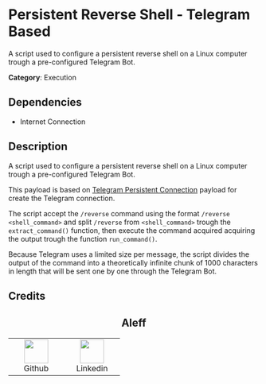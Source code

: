 # Persistent Reverse Shell - Telegram Based

A script used to configure a persistent reverse shell on a Linux computer trough a pre-configured Telegram Bot.

**Category**: Execution

## Dependencies

* Internet Connection

## Description

A script used to configure a persistent reverse shell on a Linux computer trough a pre-configured Telegram Bot.

This payload is based on [Telegram Persistent Connection](Telegram_Persistent_Connection) payload for create the Telegram connection.

The script accept the `/reverse` command using the format `/reverse <shell_command>` and split `/reverse` from `<shell_command>` trough the `extract_command()` function, then execute the command acquired acquiring the output trough the function `run_command()`.

Because Telegram uses a limited size per message, the script divides the output of the command into a theoretically infinite chunk of 1000 characters in length that will be sent one by one through the Telegram Bot.

## Credits

<h2 align="center">Aleff</h2>
<div align=center>
<table>
  <tr>
    <td align="center" width="96">
      <a href="https://github.com/aleff-github">
        <img src=https://github.com/aleff-github/aleff-github/blob/main/img/github.png?raw=true width="48" height="48" />
      </a>
      <br>Github
    </td>
    <td align="center" width="96">
      <a href="https://www.linkedin.com/in/alessandro-greco-aka-aleff/">
        <img src=https://github.com/aleff-github/aleff-github/blob/main/img/linkedin.png?raw=true width="48" height="48" />
      </a>
      <br>Linkedin
    </td>
  </tr>
</table>
</div>